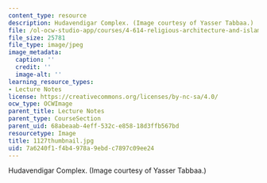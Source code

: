 ```yaml
---
content_type: resource
description: Hudavendigar Complex. (Image courtesy of Yasser Tabbaa.)
file: /ol-ocw-studio-app/courses/4-614-religious-architecture-and-islamic-cultures-fall-2002/7a6240f1f4b4978a9ebdc7897c09ee24_1127thumbnail.jpg
file_size: 25781
file_type: image/jpeg
image_metadata:
  caption: ''
  credit: ''
  image-alt: ''
learning_resource_types:
- Lecture Notes
license: https://creativecommons.org/licenses/by-nc-sa/4.0/
ocw_type: OCWImage
parent_title: Lecture Notes
parent_type: CourseSection
parent_uid: 68abeaab-4eff-532c-e858-18d3ffb567bd
resourcetype: Image
title: 1127thumbnail.jpg
uid: 7a6240f1-f4b4-978a-9ebd-c7897c09ee24
---
```

Hudavendigar Complex. (Image courtesy of Yasser Tabbaa.)